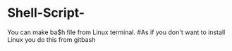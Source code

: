 # Shell-Script-
You can make ba$h file from Linux terminal.
#As if you don't want to install Linux you do this from gitbash 
